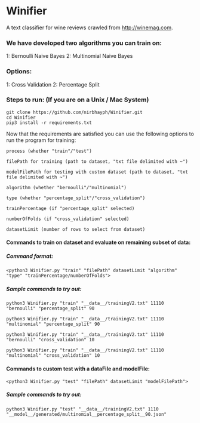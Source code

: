 # Winifier
A text classifier for wine reviews crawled from http://winemag.com.

### We have developed two algorithms you can train on:
  1: Bernoulli Naive Bayes
  2: Multinomial Naive Bayes

### Options:
  1: Cross Validation
  2: Percentage Split

### Steps to run: (If you are on a Unix / Mac System)
  ```
  git clone https://github.com/nirbhayph/Winifier.git
  cd Winifier
  pip3 install -r requirements.txt
  ```
  Now that the requirements are satisfied you can use the following options to run the program for training:

  `process (whether "train"/"test")`
  
  `filePath for training (path to dataset, "txt file delimited with ~")`
  
  `modelFilePath for testing with custom dataset (path to dataset, "txt file delimited with ~")`
  
  `algorithm (whether "bernoulli"/"multinomial")`
  
  `type (whether "percentage_split"/"cross_validation")`
  
  `trainPercentage (if "percentage_split" selected)`
  
  `numberOfFolds (if "cross_validation" selected)`
  
  `datasetLimit (number of rows to select from dataset)`

  #### Commands to train on dataset and evaluate on remaining subset of data:

  ##### Command format:
  ```
  <python3 Winifier.py "train" "filePath" datasetLimit "algorithm" "type" "trainPercentage/numberOfFolds">
  ```
  ##### Sample commands to try out:
  ```
  python3 Winifier.py "train" "__data__/trainingV2.txt" 11110 "bernoulli" "percentage_split" 90
  ```

  ```
  python3 Winifier.py "train" "__data__/trainingV2.txt" 11110 "multinomial" "percentage_split" 90
  ```

  ```
  python3 Winifier.py "train" "__data__/trainingV2.txt" 11110 "bernoulli" "cross_validation" 10
  ```

  ```
  python3 Winifier.py "train" "__data__/trainingV2.txt" 11110 "multinomial" "cross_validation" 10
  ```

  #### Commands to custom test with a dataFile and modelFile:  
  ```
  <python3 Winifier.py "test" "filePath" datasetLimit "modelFilePath">
  ```
  ##### Sample commands to try out:
  ```
  python3 Winifier.py "test" "__data__/trainingV2.txt" 1110 "__model__/generated/multinomial__percentage_split__90.json"
  ```
